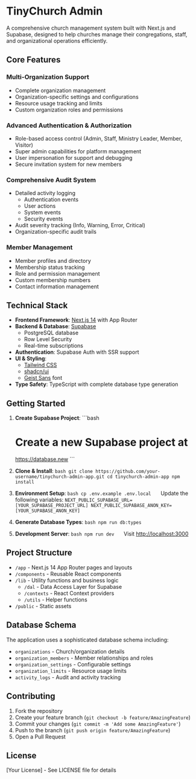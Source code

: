 # TinyChurch Admin

A comprehensive church management system built with Next.js and Supabase, designed to help churches manage their congregations, staff, and organizational operations efficiently.

## Core Features

### Multi-Organization Support
- Complete organization management
- Organization-specific settings and configurations
- Resource usage tracking and limits
- Custom organization roles and permissions

### Advanced Authentication & Authorization
- Role-based access control (Admin, Staff, Ministry Leader, Member, Visitor)
- Super admin capabilities for platform management
- User impersonation for support and debugging
- Secure invitation system for new members

### Comprehensive Audit System
- Detailed activity logging
  - Authentication events
  - User actions
  - System events
  - Security events
- Audit severity tracking (Info, Warning, Error, Critical)
- Organization-specific audit trails

### Member Management
- Member profiles and directory
- Membership status tracking
- Role and permission management
- Custom membership numbers
- Contact information management

## Technical Stack

- **Frontend Framework**: [Next.js 14](https://nextjs.org) with App Router
- **Backend & Database**: [Supabase](https://supabase.com)
  - PostgreSQL database
  - Row Level Security
  - Real-time subscriptions
- **Authentication**: Supabase Auth with SSR support
- **UI & Styling**:
  - [Tailwind CSS](https://tailwindcss.com)
  - [shadcn/ui](https://ui.shadcn.com)
  - [Geist Sans](https://vercel.com/font) font
- **Type Safety**: TypeScript with complete database type generation

## Getting Started

1. **Create Supabase Project**:   ```bash
   # Create a new Supabase project at
   https://database.new   ```

2. **Clone & Install**:   ```bash
   git clone https://github.com/your-username/tinychurch-admin-app.git
   cd tinychurch-admin-app
   npm install   ```

3. **Environment Setup**:   ```bash
   cp .env.example .env.local   ```
   Update the following variables:   ```
   NEXT_PUBLIC_SUPABASE_URL=[YOUR_SUPABASE_PROJECT_URL]
   NEXT_PUBLIC_SUPABASE_ANON_KEY=[YOUR_SUPABASE_ANON_KEY]   ```

4. **Generate Database Types**:   ```bash
   npm run db:types   ```

5. **Development Server**:   ```bash
   npm run dev   ```
   Visit [http://localhost:3000](http://localhost:3000)

## Project Structure

- `/app` - Next.js 14 App Router pages and layouts
- `/components` - Reusable React components
- `/lib` - Utility functions and business logic
  - `/dal` - Data Access Layer for Supabase
  - `/contexts` - React Context providers
  - `/utils` - Helper functions
- `/public` - Static assets

## Database Schema

The application uses a sophisticated database schema including:

- `organizations` - Church/organization details
- `organization_members` - Member relationships and roles
- `organization_settings` - Configurable settings
- `organization_limits` - Resource usage limits
- `activity_logs` - Audit and activity tracking

## Contributing

1. Fork the repository
2. Create your feature branch (`git checkout -b feature/AmazingFeature`)
3. Commit your changes (`git commit -m 'Add some AmazingFeature'`)
4. Push to the branch (`git push origin feature/AmazingFeature`)
5. Open a Pull Request

## License

[Your License] - See LICENSE file for details
